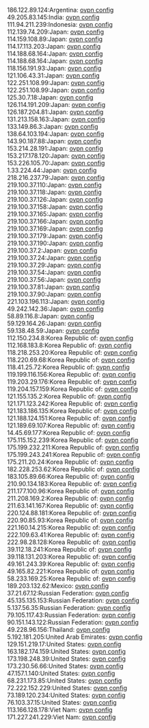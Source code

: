 186.122.89.124:Argentina: [ovpn config](vpn/186_122_89_124.ovpn)  
49.205.83.145:India: [ovpn config](vpn/49_205_83_145.ovpn)  
111.94.211.239:Indonesia: [ovpn config](vpn/111_94_211_239.ovpn)  
112.139.74.209:Japan: [ovpn config](vpn/112_139_74_209.ovpn)  
114.159.108.89:Japan: [ovpn config](vpn/114_159_108_89.ovpn)  
114.17.113.203:Japan: [ovpn config](vpn/114_17_113_203.ovpn)  
114.188.68.164:Japan: [ovpn config](vpn/114_188_68_164.ovpn)  
114.188.68.164:Japan: [ovpn config](vpn/114_188_68_164.ovpn)  
118.156.191.93:Japan: [ovpn config](vpn/118_156_191_93.ovpn)  
121.106.43.31:Japan: [ovpn config](vpn/121_106_43_31.ovpn)  
122.251.108.99:Japan: [ovpn config](vpn/122_251_108_99.ovpn)  
122.251.108.99:Japan: [ovpn config](vpn/122_251_108_99.ovpn)  
125.30.7.18:Japan: [ovpn config](vpn/125_30_7_18.ovpn)  
126.114.191.209:Japan: [ovpn config](vpn/126_114_191_209.ovpn)  
126.187.204.81:Japan: [ovpn config](vpn/126_187_204_81.ovpn)  
131.213.158.163:Japan: [ovpn config](vpn/131_213_158_163.ovpn)  
133.149.86.3:Japan: [ovpn config](vpn/133_149_86_3.ovpn)  
138.64.103.194:Japan: [ovpn config](vpn/138_64_103_194.ovpn)  
143.90.187.88:Japan: [ovpn config](vpn/143_90_187_88.ovpn)  
153.214.28.191:Japan: [ovpn config](vpn/153_214_28_191.ovpn)  
153.217.178.120:Japan: [ovpn config](vpn/153_217_178_120.ovpn)  
153.226.105.70:Japan: [ovpn config](vpn/153_226_105_70.ovpn)  
1.33.224.44:Japan: [ovpn config](vpn/1_33_224_44.ovpn)  
218.216.237.79:Japan: [ovpn config](vpn/218_216_237_79.ovpn)  
219.100.37.110:Japan: [ovpn config](vpn/219_100_37_110.ovpn)  
219.100.37.118:Japan: [ovpn config](vpn/219_100_37_118.ovpn)  
219.100.37.126:Japan: [ovpn config](vpn/219_100_37_126.ovpn)  
219.100.37.158:Japan: [ovpn config](vpn/219_100_37_158.ovpn)  
219.100.37.165:Japan: [ovpn config](vpn/219_100_37_165.ovpn)  
219.100.37.166:Japan: [ovpn config](vpn/219_100_37_166.ovpn)  
219.100.37.169:Japan: [ovpn config](vpn/219_100_37_169.ovpn)  
219.100.37.179:Japan: [ovpn config](vpn/219_100_37_179.ovpn)  
219.100.37.190:Japan: [ovpn config](vpn/219_100_37_190.ovpn)  
219.100.37.2:Japan: [ovpn config](vpn/219_100_37_2.ovpn)  
219.100.37.24:Japan: [ovpn config](vpn/219_100_37_24.ovpn)  
219.100.37.29:Japan: [ovpn config](vpn/219_100_37_29.ovpn)  
219.100.37.54:Japan: [ovpn config](vpn/219_100_37_54.ovpn)  
219.100.37.56:Japan: [ovpn config](vpn/219_100_37_56.ovpn)  
219.100.37.81:Japan: [ovpn config](vpn/219_100_37_81.ovpn)  
219.100.37.90:Japan: [ovpn config](vpn/219_100_37_90.ovpn)  
221.103.196.113:Japan: [ovpn config](vpn/221_103_196_113.ovpn)  
49.242.142.36:Japan: [ovpn config](vpn/49_242_142_36.ovpn)  
58.89.116.8:Japan: [ovpn config](vpn/58_89_116_8.ovpn)  
59.129.164.26:Japan: [ovpn config](vpn/59_129_164_26.ovpn)  
59.138.48.59:Japan: [ovpn config](vpn/59_138_48_59.ovpn)  
112.150.234.8:Korea Republic of: [ovpn config](vpn/112_150_234_8.ovpn)  
112.168.183.8:Korea Republic of: [ovpn config](vpn/112_168_183_8.ovpn)  
118.218.253.20:Korea Republic of: [ovpn config](vpn/118_218_253_20.ovpn)  
118.220.69.68:Korea Republic of: [ovpn config](vpn/118_220_69_68.ovpn)  
118.41.25.72:Korea Republic of: [ovpn config](vpn/118_41_25_72.ovpn)  
119.199.116.156:Korea Republic of: [ovpn config](vpn/119_199_116_156.ovpn)  
119.203.29.176:Korea Republic of: [ovpn config](vpn/119_203_29_176.ovpn)  
119.204.157.159:Korea Republic of: [ovpn config](vpn/119_204_157_159.ovpn)  
121.155.135.2:Korea Republic of: [ovpn config](vpn/121_155_135_2.ovpn)  
121.171.123.242:Korea Republic of: [ovpn config](vpn/121_171_123_242.ovpn)  
121.183.186.135:Korea Republic of: [ovpn config](vpn/121_183_186_135.ovpn)  
121.188.124.151:Korea Republic of: [ovpn config](vpn/121_188_124_151.ovpn)  
121.189.69.107:Korea Republic of: [ovpn config](vpn/121_189_69_107.ovpn)  
14.45.69.177:Korea Republic of: [ovpn config](vpn/14_45_69_177.ovpn)  
175.115.152.239:Korea Republic of: [ovpn config](vpn/175_115_152_239.ovpn)  
175.199.232.211:Korea Republic of: [ovpn config](vpn/175_199_232_211.ovpn)  
175.199.243.241:Korea Republic of: [ovpn config](vpn/175_199_243_241.ovpn)  
175.211.20.24:Korea Republic of: [ovpn config](vpn/175_211_20_24.ovpn)  
182.228.253.62:Korea Republic of: [ovpn config](vpn/182_228_253_62.ovpn)  
183.105.89.66:Korea Republic of: [ovpn config](vpn/183_105_89_66.ovpn)  
210.90.134.183:Korea Republic of: [ovpn config](vpn/210_90_134_183.ovpn)  
211.177.100.96:Korea Republic of: [ovpn config](vpn/211_177_100_96.ovpn)  
211.208.169.2:Korea Republic of: [ovpn config](vpn/211_208_169_2.ovpn)  
211.63.141.167:Korea Republic of: [ovpn config](vpn/211_63_141_167.ovpn)  
220.124.88.181:Korea Republic of: [ovpn config](vpn/220_124_88_181.ovpn)  
220.90.85.93:Korea Republic of: [ovpn config](vpn/220_90_85_93.ovpn)  
221.160.14.215:Korea Republic of: [ovpn config](vpn/221_160_14_215.ovpn)  
222.109.63.41:Korea Republic of: [ovpn config](vpn/222_109_63_41.ovpn)  
222.98.28.128:Korea Republic of: [ovpn config](vpn/222_98_28_128.ovpn)  
39.112.18.241:Korea Republic of: [ovpn config](vpn/39_112_18_241.ovpn)  
39.118.131.203:Korea Republic of: [ovpn config](vpn/39_118_131_203.ovpn)  
49.161.243.39:Korea Republic of: [ovpn config](vpn/49_161_243_39.ovpn)  
49.165.82.221:Korea Republic of: [ovpn config](vpn/49_165_82_221.ovpn)  
58.233.169.25:Korea Republic of: [ovpn config](vpn/58_233_169_25.ovpn)  
189.203.132.62:Mexico: [ovpn config](vpn/189_203_132_62.ovpn)  
37.21.67.12:Russian Federation: [ovpn config](vpn/37_21_67_12.ovpn)  
45.135.135.153:Russian Federation: [ovpn config](vpn/45_135_135_153.ovpn)  
5.137.56.35:Russian Federation: [ovpn config](vpn/5_137_56_35.ovpn)  
79.105.117.43:Russian Federation: [ovpn config](vpn/79_105_117_43.ovpn)  
90.151.143.122:Russian Federation: [ovpn config](vpn/90_151_143_122.ovpn)  
49.228.96.156:Thailand: [ovpn config](vpn/49_228_96_156.ovpn)  
5.192.181.205:United Arab Emirates: [ovpn config](vpn/5_192_181_205.ovpn)  
129.151.219.17:United States: [ovpn config](vpn/129_151_219_17.ovpn)  
163.182.174.159:United States: [ovpn config](vpn/163_182_174_159.ovpn)  
173.198.248.39:United States: [ovpn config](vpn/173_198_248_39.ovpn)  
173.230.56.66:United States: [ovpn config](vpn/173_230_56_66.ovpn)  
47.157.1.140:United States: [ovpn config](vpn/47_157_1_140.ovpn)  
68.231.173.85:United States: [ovpn config](vpn/68_231_173_85.ovpn)  
72.222.152.229:United States: [ovpn config](vpn/72_222_152_229.ovpn)  
73.189.120.234:United States: [ovpn config](vpn/73_189_120_234.ovpn)  
76.103.37.15:United States: [ovpn config](vpn/76_103_37_15.ovpn)  
113.166.128.178:Viet Nam: [ovpn config](vpn/113_166_128_178.ovpn)  
171.227.241.229:Viet Nam: [ovpn config](vpn/171_227_241_229.ovpn)  
